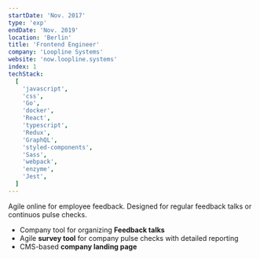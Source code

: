 ```yaml
---
startDate: 'Nov. 2017'
type: 'exp'
endDate: 'Nov. 2019'
location: 'Berlin'
title: 'Frontend Engineer'
company: 'Loopline Systems'
website: 'now.loopline.systems'
index: 1
techStack:
  [
    'javascript',
    'css',
    'Go',
    'docker',
    'React',
    'typescript',
    'Redux',
    'GraphQL',
    'styled-components',
    'Sass',
    'webpack',
    'enzyme',
    'Jest',
  ]
---
```


Agile online for employee feedback. Designed for regular feedback talks or continuos pulse checks.

- Company tool for organizing **Feedback talks**
- Agile **survey tool** for company pulse checks with detailed reporting
- CMS-based **company landing page**
